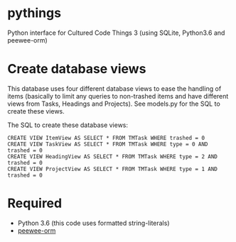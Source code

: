 # pythings
Python interface for Cultured Code Things 3 (using SQLite, Python3.6 and peewee-orm)

# Create database views

This database uses four different database views to ease the handling of items (basically to limit
any queries to non-trashed items and have different views from Tasks, Headings and Projects). See
models.py for the SQL to create these views.

The SQL to create these database views:

```
CREATE VIEW ItemView AS SELECT * FROM TMTask WHERE trashed = 0
CREATE VIEW TaskView AS SELECT * FROM TMTask WHERE type = 0 AND trashed = 0
CREATE VIEW HeadingView AS SELECT * FROM TMTask WHERE type = 2 AND trashed = 0
CREATE VIEW ProjectView AS SELECT * FROM TMTask WHERE type = 1 AND trashed = 0
```

# Required

- Python 3.6 (this code uses formatted string-literals)
- [peewee-orm](https://github.com/coleifer/peewee)
